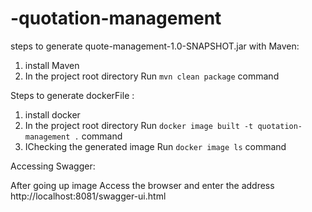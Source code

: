 # -quotation-management

steps to generate quote-management-1.0-SNAPSHOT.jar with Maven:

1. install Maven 
2. In the project root directory Run `mvn clean package` command

Steps to generate dockerFile :

1. install docker 
2. In the project root directory Run `docker image built -t quotation-management .` command
3. IChecking the generated image Run `docker image ls` command

Accessing Swagger:

After going up image Access the browser and enter the address http://localhost:8081/swagger-ui.html

